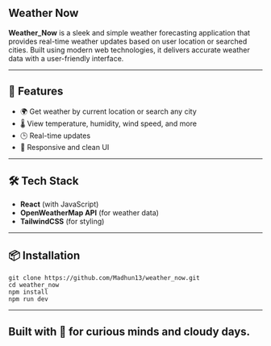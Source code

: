 ## Weather Now

**Weather_Now** is a sleek and simple weather forecasting application that provides real-time weather updates based on user location or searched cities. Built using modern web technologies, it delivers accurate weather data with a user-friendly interface.

---

## 🚀 Features

- 🌍 Get weather by current location or search any city
- 🌡️ View temperature, humidity, wind speed, and more
- 🕒 Real-time updates
- 📱 Responsive and clean UI

---

## 🛠️ Tech Stack

- **React** (with  JavaScript)
- **OpenWeatherMap API** (for weather data)
- **TailwindCSS** (for styling)

---

## 📦 Installation

    git clone https://github.com/Madhun13/weather_now.git
    cd weather_now
    npm install
    npm run dev

---
     
## Built with 💙 for curious minds and cloudy days.



